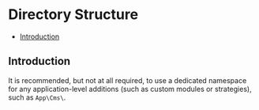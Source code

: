 # Directory Structure

- [Introduction](#introduction)

<a name="introduction"></a>
## Introduction

It is recommended, but not at all required, to use a dedicated namespace for any application-level additions 
(such as custom modules or strategies), such as `App\Cms\`.

